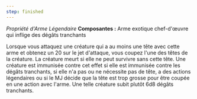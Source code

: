 ```yaml
---
step: finished
---
```

_Propriété d'Arme Légendaire_
__Composantes :__ Arme exotique chef-d'œuvre qui inflige des dégâts tranchants

Lorsque vous attaquez une créature qui a au moins une tête avec cette arme et obtenez un 20 sur le jet d'attaque, vous coupez l'une des têtes de la créature. La créature meurt si elle ne peut survivre sans cette tête. Une créature est immunisée contre cet effet si elle est immunisée contre les dégâts tranchants, si elle n'a pas ou ne nécessite pas de tête, a des actions légendaires ou si le MJ décide que la tête est trop grosse pour être coupée en une action avec l'arme. Une telle créature subit plutôt 6d8 dégâts tranchants.